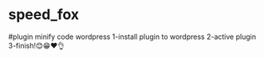# speed_fox
#plugin minify code wordpress
1-install plugin to wordpress
2-active plugin
3-finish!😊😁❤️👌
